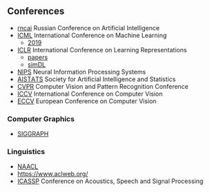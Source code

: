 ## Conferences

- [rncai](http://2021.rncai.ru/about/) Russian Conference on Artificial Intelligence
- [ICML](https://icml.cc/Conferences/2021/) International Conference on Machine Learning
    - [2019](https://rlgm.github.io/)
- [ICLR](https://iclr.cc/Conferences/2021/) International Conference on Learning Representations
    - [papers](https://iclr.cc/virtual_2020/papers.html?filter=keywords)
    - [simDL](https://simdl.github.io/papers/)
- [NIPS](https://nips.cc/Conferences/2021/) Neural Information Processing Systems
- [AISТAТS](http://aistats.org/) Society for Artificial Intelligence and Statistics
- [CVPR](http://cvpr2021.thecvf.com/) Computer Vision and Pattern Recognition Conference
- [ICCV](https://www.thecvf.com/) International Conference on Computer Vision
- [ECCV](https://eccv2021.eu) European Conference on Computer Vision

### Computer Graphics
- [SIGGRAPH](https://www.siggraph.org/)

### Linguistics
- [NAACL](https://2021.naacl.org/)
- https://www.aclweb.org/
- [ICASSP](https://2021.ieeeicassp.org/) Conference on Acoustics, Speech and Signal Processing
